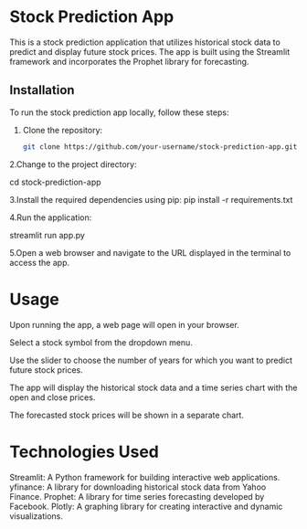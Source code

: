 
# Stock Prediction App

This is a stock prediction application that utilizes historical stock data to predict and display future stock prices. The app is built using the Streamlit framework and incorporates the Prophet library for forecasting.

## Installation

To run the stock prediction app locally, follow these steps:

1. Clone the repository:

   ```bash
   git clone https://github.com/your-username/stock-prediction-app.git

2.Change to the project directory:

cd stock-prediction-app

3.Install the required dependencies using pip:
pip install -r requirements.txt

4.Run the application:

streamlit run app.py

5.Open a web browser and navigate to the URL displayed in the terminal to access the app.

# Usage
Upon running the app, a web page will open in your browser.

Select a stock symbol from the dropdown menu.

Use the slider to choose the number of years for which you want to predict future stock prices.

The app will display the historical stock data and a time series chart with the open and close prices.

The forecasted stock prices will be shown in a separate chart.

# Technologies Used

Streamlit: A Python framework for building interactive web applications.
yfinance: A library for downloading historical stock data from Yahoo Finance.
Prophet: A library for time series forecasting developed by Facebook.
Plotly: A graphing library for creating interactive and dynamic visualizations.

